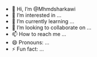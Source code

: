 - 👋 Hi, I’m @Mhmdsharkawi
- 👀 I’m interested in ...
- 🌱 I’m currently learning ...
- 💞️ I’m looking to collaborate on ...
- 📫 How to reach me ...
- 😄 Pronouns: ...
- ⚡ Fun fact: ...

<!---
Mhmdsharkawi/Mhmdsharkawi is a ✨ special ✨ repository because its `README.md` (this file) appears on your GitHub profile.
You can click the Preview link to take a look at your changes.
--->
